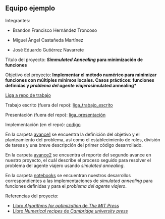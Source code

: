## Equipo ejemplo

Integrantes:

* Brandon Francisco Hernández Troncoso

* Miguel Ángel Castañeda Martínez

* José Eduardo Gutiérrez Navarrete

Título del proyecto: __*Simmulated Annealing* para minimización de funciones__

Objetivo del proyecto: __Implementar el método numérico para minimizar funciones con múltiples mínimos locales. Casos prácticos: funciones definidas y *problema del agente viajero*simulated annealing*__

[Liga a repo de trabajo](https://github.com/Navarreteed/Optimizacion_Simmulated_Annealing)

Trabajo escrito (fuera del repo): [liga_trabajo_escrito](https://github.com/Navarreteed/Optimizacion_Simmulated_Annealing/blob/main/Reporte/reporte_equipo_2_proyecto_final.ipynb)

Presentación (fuera del repo): [liga_presentación]()

Implementación (en el repo): [codigo](https://github.com/Navarreteed/Optimizacion_Simmulated_Annealing/blob/main/Simulated_annealing_desarrollo.ipynb) 

En la carpeta [avance1](avance1) se encuentra la definición del objetivo y el planteamiento del problema, así como el establecimiento de roles, división de tareas y una breve descripción del primer código desarrollado.

En la carpeta [avance2](avance2) se encuentra el reporte del segundo avance en nuestro proyecto, el cuál describe el proceso seguido para resolver el problema del agente viajero usando *simulated annealing*. 

En la carpeta [notebooks](notebooks) se encuentran nuestros desarrollos correspondientes a las implementaciones de *simulated annealing* para funciones definidas y para el *problema del agente viajero*.

Referencias del proyecto:

* [Libro *Algorithms for optimization* de *The MIT Press*](https://algorithmsbook.com/optimization/files/optimization.pdf)
* [Libro *Numerical recipes* de *Cambridge university press*](https://e-maxx.ru/bookz/files/numerical_recipes.pdf)
